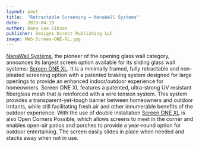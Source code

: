 ```yaml
---
layout: post
title:  "Retractable Screening – NanaWall Systems"
date:   2019-04-19
author: Dana Lee Gibson
publisher: Designs Direct Publishing LLC
image: NWS-Screen-ONE-XL.jpg
---
```


[NanaWall Systems](https://www.nanawall.com "Retractable Screening"), the pioneer of the opening glass wall category, announces its largest screen option available for its sliding glass wall systems: [Screen ONE XL](https://www.nanawall.com "Retractable Screening"). It is a minimally framed, fully retractable and non-pleated screening option with a patented braking system designed for large openings to provide an enhanced indoor/outdoor experience for homeowners. Screen ONE XL features a patented, ultra-strong UV resistant fiberglass mesh that is reinforced with a wire tension system. This system provides a transparent-yet-tough barrier between homeowners and outdoor irritants, while still facilitating fresh air and other innumerable benefits of the outdoor experience. With the use of double installation [Screen ONE XL](https://www.nanawall.com "Retractable Screening") is also Open Corners Possible, which allows screens to meet in the corner and enables open-air patios and porches to provide a year-round option for outdoor entertaining. The screen easily slides in place when needed and stacks away when not in use.
